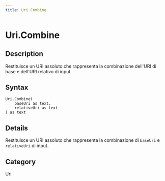 ```yaml
---
title: Uri.Combine
---
```


# Uri.Combine


## Description

Restituisce un URI assoluto che rappresenta la combinazione dell&#39;URI di base e dell&#39;URI relativo di input.


## Syntax

```powerquery
Uri.Combine(
    baseUri as text,
    relativeUri as text
) as text
```


## Details

Restituisce un URI assoluto che rappresenta la combinazione di <code>baseUri</code> e <code>relativeUri</code> di input.



## Category
Uri
